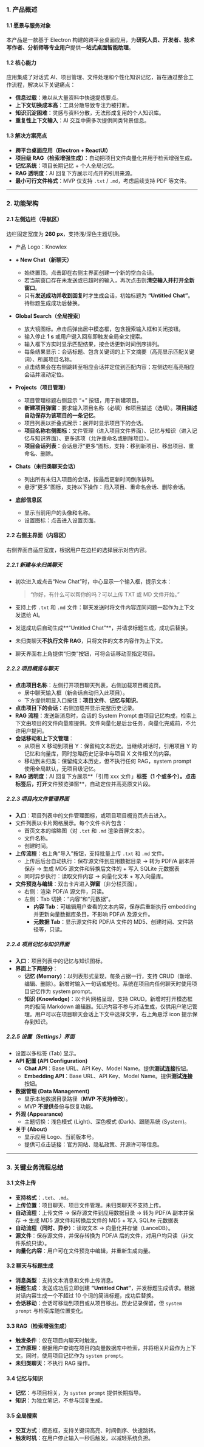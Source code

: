 ### 1. 产品概述

#### 1.1 愿景与服务对象

本产品是一款基于 Electron 构建的跨平台桌面应用，为**研究人员、开发者、技术写作者、分析师等专业用户**提供**一站式桌面智能助理**。

#### 1.2 核心能力

应用集成了对话式 AI、项目管理、文件处理和个性化知识记忆，旨在通过整合工作流程，解决以下关键痛点：

- **信息过载**：难以从大量资料中快速提炼要点。
- **上下文切换成本高**：工具分散导致专注力被打断。
- **知识沉淀困难**：灵感与资料分散，无法形成复用的个人知识库。
- **重复性上下文输入**：AI 交互中需多次提供同类背景信息。

#### 1.3 解决方案亮点

- **跨平台桌面应用（Electron + ReactUI）**
- **项目级 RAG（检索增强生成）**：自动把项目文件向量化并用于检索增强生成。
- **记忆系统**：项目长期记忆 + 个人全局记忆。
- **RAG 透明度**：AI 回复下方展示可点开的引用来源。
- **最小可行文件格式**：MVP 仅支持 `.txt` / `.md`，考虑后续支持 PDF 等文件。

---

### 2. 功能架构

#### 2.1 左侧边栏（导航区）

边栏固定宽度为 **260 px**，支持浅/深色主题切换。

- 产品 Logo：Knowlex

- **+ New Chat（新聊天）**
  - 始终置顶。点击即在右侧主界面创建一个新的空白会话。
  - 若当前窗口存在未发送或已超时的输入，再次点击则**清空输入并打开全新窗口**。
  - 只有**发送成功并收到回复**时才生成会话，初始标题为 **“Untitled Chat”**。待标题生成成功后替换。
- **Global Search（全局搜索）**
  - 放大镜图标。点击后弹出居中模态框，包含搜索输入框和关闭按钮。
  - 输入停止 **1 s** 或用户键入回车即触发全局全文搜索。
  - 输入框下方实时显示匹配结果，按会话更新时间倒序排列。
  - 每条结果显示：会话标题、包含关键词的上下文摘要（高亮显示匹配关键词）、所属项目名称。
  - 点击结果会在右侧跳转至相应会话并定位到匹配内容；左侧边栏高亮相应会话并滚动定位。
- **Projects（项目管理）**
  - 项目管理标题右侧显示 “+” 按钮，用于新建项目。
  - **新建项目弹窗**：要求输入项目名称（必填）和项目描述（选填）。**项目描述自动保存为该项目的一条记忆**。
  - 项目列表以折叠式展示：展开时显示项目下的会话。
  - **项目名称右侧图标**：文件管理（进入项目文件界面）、记忆与知识（进入记忆与知识界面）、更多选项（允许重命名或删除项目）。
  - **项目会话列表**：会话悬浮“更多”图标，支持：移到新项目、移出项目、重命名、删除。
- **Chats（未归类聊天会话）**
  - 列出所有未归入项目的会话，按最后更新时间倒序排列。
  - 悬浮“更多”图标，支持以下操作：归入项目、重命名会话、删除会话。
- **底部信息区**
  - 显示当前用户的头像和名称。
  - 设置图标：点击进入设置页面。

#### 2.2 右侧主界面（内容区）

右侧界面自适应宽度，根据用户在边栏的选择展示对应内容。

##### 2.2.1 新建与未归类聊天

- 初次进入或点击“New Chat”时，中心显示一个输入框，提示文本：

  > “你好，有什么可以帮你的吗？可以上传 TXT 或 MD 文件开始。”

- 支持上传 `.txt` 和 `.md` 文件：聊天发送时将文件内容连同问题一起作为上下文发送给 AI。

- 发送成功后自动生成**“Untitled Chat”**，并请求标题生成，成功后替换。

- 未归类聊天**不执行文件 RAG**，只将文件的文本内容作为上下文。

- 聊天界面右上角提供“归类”按钮，可将会话移动至指定项目。

##### 2.2.2 项目概览与聊天

- **点击项目名称**：左侧打开项目聊天列表，右侧加载项目概览页。
  - 居中聊天输入框（新会话自动归入此项目）。
  - 下方提供明显入口按钮：**项目文件**、**记忆与知识**。
- **点击项目下的会话**：右侧加载并显示完整历史记录。
- **RAG 流程**：发送新消息时，会话的 System Prompt 由项目记忆构成，检索上下文由项目的文件向量库提供。文件向量化是后台任务，向量化完成前，不允许用户提问。
- **会话移动和上下文管理**：
  - 从项目 X 移动到项目 Y：保留纯文本历史。当继续对话时，引用项目 Y 的记忆和向量库，同时忽略历史记录中与项目 X 文件相关的内容。
  - 移动到未归类：保留纯文本历史，但不执行任何 RAG，system prompt 使用全局默认，无项目级记忆。
- **RAG 透明度**：AI 回复下方展示**「引用 xxx 文件」**标签（1 个或多个）。点击标签后，打开**文件预览弹窗**，自动定位并高亮原文片段。

##### 2.2.3 项目内文件管理界面

- **入口**：项目列表中的文件管理图标，或项目项目概览页点击进入。
- 文件列表以卡片网格展示。每个文件卡片包含：
  - 首页文本的缩略图（对 `.txt` 和 `.md` 渲染首屏文本）。
  - 文件名称。
  - 创建时间。
- **上传流程**：右上角“导入”按钮，支持批量上传 `.txt` 和 `.md` 文件。
  - 上传后后台自动执行：保存源文件到应用数据目录 → 转为 PDF/A 副本并保存 → 生成 MD5 源文件和转换后文件的 + 写入 SQLite 元数据表
  - 同时异步执行：读取文件内容 → 向量化文本 + 写入向量库。
- **文件预览与编辑**：双击卡片进入**弹窗**（非分栏页面）。
  - 右侧：渲染 PDF/A 源文件，只读。
  - 左侧：Tab 切换：“内容”和“元数据”。
    - **内容 Tab**：可编辑用户查看的文本内容，保存后重新执行 embedding 并更新向量数据库条目，不影响 PDF/A 及源文件。
    - **元数据 Tab**：显示源文件和 PDF/A 文件的 MD5、创建时间、文件路径等，只读。

##### 2.2.4 项目记忆与知识界面

- **入口**：项目列表中的记忆与知识图标。
- **界面上下两部分**：
  - **记忆 (Memory)**：以列表形式呈现，每条占据一行，支持 CRUD（新增、编辑、删除）。新增时输入一句话或短句。系统在项目内任何聊天时使用项目记忆作为 system prompt。
  - **知识 (Knowledge)**：以卡片网格呈现，支持 CRUD。新增时打开模态框内的极简 Markdown 编辑器。知识内容不参与对话生成，仅供用户笔记管理。用户可以在项目聊天会话上下文中选择文字，右上角悬浮 icon 提示保存到知识。

##### 2.2.5 设置（Settings）界面

- 设置以多标签 (Tab) 显示。
- **API 配置 (API Configuration)**
  - **Chat API**：Base URL、API Key、Model Name。提供**测试连接**按钮。
  - **Embedding API**：Base URL、API Key、Model Name。提供**测试连接**按钮。
- **数据管理 (Data Management)**
  - 显示本地数据目录路径（**MVP 不支持修改**）。
  - MVP **不提供**备份与恢复功能。
- **外观 (Appearance)**
  - 主题切换：浅色模式 (Light)、深色模式 (Dark)、跟随系统 (System)。
- **关于 (About)**
  - 显示应用 Logo、当前版本号。
  - 提供可点击链接：官方网站、隐私政策、开源许可等信息。

---

### 3. 关键业务流程总结

#### 3.1 文件上传

- **支持格式**：`.txt`、`.md`。
- **上传位置**：项目聊天、项目文件管理。未归类聊天不支持上传。
- **自动流程**：上传文件 → 保存源文件到应用数据目录 → 转为 PDF/A 副本并保存 → 生成 MD5 源文件和转换后文件的 MD5 + 写入 SQLite 元数据表
- **自动流程（同时、异步）**：读取文本 → 向量化并存储（LanceDB）。
- **源文件**：保存源文件，并保存转换为 PDF/A 后的文件，对用户均只读（非文件系统只读）。
- **向量化内容**：用户可在文件预览中编辑，并重新生成向量。

#### 3.2 聊天与标题生成

- **消息类型**：支持文本消息和文件上传消息。
- **标题生成**：发送成功后立即创建 **“Untitled Chat”**，并发标题生成请求。根据对话内容生成一个不超过 10 个词的简洁标题，成功后替换。
- **会话移动**：会话可移动到项目或从项目移出。历史记录保留，但 `system prompt` 与检索库随位置变化。

#### 3.3 RAG（检索增强生成）

- **触发条件**：仅在项目内聊天时触发。
- **工作原理**：根据用户查询在项目的向量数据库中检索，并将相关片段作为上下文。同时，使用项目记忆作为 `system prompt`。
- **未归类聊天**：不执行 RAG 操作。

#### 3.4 记忆与知识

- **记忆**：与项目相关，为 `system prompt` 提供长期指导。
- **知识**：为独立笔记，不参与回复生成。

#### 3.5 全局搜索

- **交互方式**：模态框，支持关键词高亮、时间倒序、快速跳转。
- **触发时机**：在用户停止输入一秒后触发，以减轻系统负担。
